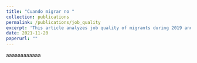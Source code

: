 ```yaml
---
title: "Cuando migrar no "
collection: publications
permalink: /publications/job_quality
excerpt: 'This article analyzes job quality of migrants during 2019 and 2020. After a brief literature review a generalized ordinal logit model is used to estimate the relation between migrantory situation and characteristics with job quality'
date: 2021-11-20
paperurl: ""
---
```


aaaaaaaaaaaa